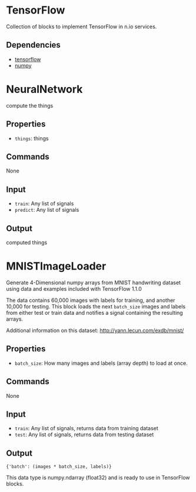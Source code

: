 TensorFlow
===========
Collection of blocks to implement TensorFlow in n.io services.

Dependencies
----------------
* [tensorflow](https://github.com/tensorflow/tensorflow)
* [numpy](https://github.com/numpy/numpy)

NeuralNetwork
===========
compute the things

Properties
--------------
* `things`: things

Commands
----------------
None

Input
-------
* `train`: Any list of signals
* `predict`: Any list of signals

Output
---------
computed things


MNISTImageLoader
===========
Generate 4-Dimensional numpy arrays from MNIST handwriting dataset using data 
and examples included with TensorFlow 1.1.0

The data contains 60,000 images with labels for training, and another
10,000 for testing. This block loads the next `batch_size` images and labels
from either test or train data and notifies a signal containing the resulting
arrays.

Additional information on this dataset: http://yann.lecun.com/exdb/mnist/

Properties
--------------
* `batch_size`: How many images and labels (array depth) to load at once.

Commands
----------------
None

Input
-------
* `train`: Any list of signals, returns data from training dataset
* `test`: Any list of signals, returns data from testing dataset

Output
---------
`{'batch': (images * batch_size, labels)}`

This data type is numpy.ndarray (float32) and is ready to use in TensorFlow 
blocks.
